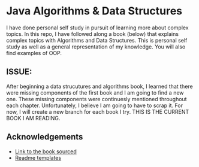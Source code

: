 
# Java Algorithms & Data Structures

I have done personal self study in pursuit of learning more about complex topics. In this repo, I have followed along a book (below) that explains complex topics with Algorithms and Data Structures. This is personal self study as well as a general representation of my knowledge. You will also find examples of OOP. 

## ISSUE:

After beginning a data strucutures and algorithms book, I learned that there were missing components of the first book and I am going to find a new one. These missing components were continuesly mentioned throughout each chapter. Unfortunately, I believe I am going to have to scrap it. For now, I will create a new branch for each book I try. THIS IS THE CURRENT BOOK I AM READING.


## Acknowledgements


 - [Link to the book sourced](https://learning.oreilly.com/library/view/a-common-sense-guide/9781680508048/)
  - [Readme templates](https://awesomeopensource.com/project/elangosundar/awesome-README-templates)
